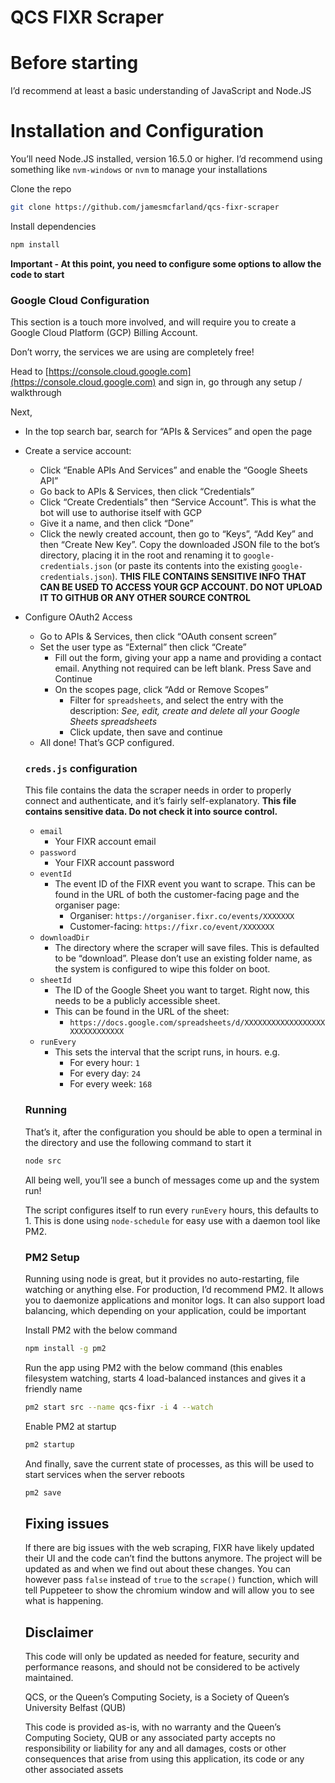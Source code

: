 # QCS FIXR Scraper

# Before starting

I’d recommend at least a basic understanding of JavaScript and Node.JS

# Installation and Configuration

You’ll need Node.JS installed, version 16.5.0 or higher. I’d recommend using something like `nvm-windows` or `nvm` to manage your installations

Clone the repo

```bash
git clone https://github.com/jamesmcfarland/qcs-fixr-scraper
```

Install dependencies

```bash
npm install
```

**Important - At this point, you need to configure some options to allow the code to start**

### Google Cloud Configuration

This section is a touch more involved, and will require you to create a Google Cloud Platform (GCP) Billing Account. 

Don’t worry, the services we are using are completely free! 

Head to [https://console.cloud.google.com](https://console.cloud.google.com) and sign in, go through any setup / walkthrough

Next,

- In the top search bar, search for “APIs & Services” and open the page
- Create a service account:
    - Click “Enable APIs And Services” and enable the “Google Sheets API”
    - Go back to APIs & Services, then click “Credentials”
    - Click “Create Credentials” then “Service Account”. This is what the bot will use to authorise itself with GCP
    - Give it a name, and then click “Done”
    - Click the newly created account, then go to “Keys”, “Add Key” and then “Create New Key”. Copy the downloaded JSON file to the bot’s directory, placing it in the root and renaming it to `google-credentials.json` (or paste its contents into the existing `google-credentials.json`).  **THIS FILE CONTAINS SENSITIVE INFO THAT CAN BE USED TO ACCESS YOUR GCP ACCOUNT. DO NOT UPLOAD IT TO GITHUB OR ANY OTHER SOURCE CONTROL**
- Configure OAuth2 Access
    - Go to APIs & Services, then click “OAuth consent screen”
    - Set the user type as “External” then click “Create”
        - Fill out the form, giving your app a name and providing a contact email. Anything not required can be left blank. Press Save and Continue
        - On the scopes page, click “Add or Remove Scopes”
            - Filter for `spreadsheets`, and select the entry with the description: *See, edit, create and delete all your Google Sheets spreadsheets*
            - Click update, then save and continue
    - All done! That’s GCP configured.
    
    ### `creds.js` configuration
    
    This file contains the data the scraper needs in order to properly connect and authenticate, and it’s fairly self-explanatory. **This file contains sensitive data. Do not check it into source control.** 
    
    - `email`
        - Your FIXR account email
    - `password`
        - Your FIXR account password
    - `eventId`
        - The event ID of the FIXR event you want to scrape. This can be found in the URL of both the customer-facing page and the organiser page:
            - Organiser:  `https://organiser.fixr.co/events/XXXXXXX`
            - Customer-facing: `https://fixr.co/event/XXXXXXX`
    - `downloadDir`
        - The directory where the scraper will save files. This is defaulted to be “download”. Please don’t use an existing folder name, as the system is configured to wipe this folder on boot.
    - `sheetId`
        - The ID of the Google Sheet you want to target. Right now, this needs to be a publicly accessible sheet.
        - This can be found in the URL of the sheet:
            - `https://docs.google.com/spreadsheets/d/XXXXXXXXXXXXXXXXXXXXXXXXXXXXXX`
    - `runEvery`
        - This sets the interval that the script runs, in hours. e.g.
            - For every hour: `1`
            - For every day: `24`
            - For every week: `168`
    
    ### Running
    
    That’s it, after the configuration you should be able to open a terminal in the directory and use the following command to start it
    
    ```bash
    node src
    ```
    
    All being well, you’ll see a bunch of messages come up and the system run!
    
    The script configures itself to run every `runEvery` hours, this defaults to 1. This is done using `node-schedule` for easy use with a daemon tool like PM2. 
    
    ### PM2 Setup
    
    Running using node is great, but it provides no auto-restarting, file watching or anything else. For production, I’d recommend PM2. It allows you to daemonize applications and monitor logs. It can also support load balancing, which depending on your application, could be important
    
    Install PM2 with the below command
    
    ```bash
    npm install -g pm2
    ```
    
    Run the app using PM2 with the below command (this enables filesystem watching, starts 4 load-balanced instances and gives it a friendly name
    
    ```bash
    pm2 start src --name qcs-fixr -i 4 --watch
    ```
    
    Enable PM2 at startup
    
    ```bash
    pm2 startup
    ```
    
    And finally, save the current state of processes, as this will be used to start services when the server reboots
    
    ```bash
    pm2 save
    ```
    
    ## Fixing issues
    
    If there are big issues with the web scraping, FIXR have likely updated their UI and the code can’t find the buttons anymore. The project will be updated as and when we find out about these changes.  You can however pass `false` instead of `true` to the `scrape()` function, which will tell Puppeteer to show the chromium window and will allow you to see what is happening. 
    
    ## Disclaimer
    
    This code will only be updated as needed for feature, security and performance reasons, and should not be considered to be actively maintained.
    
    QCS, or the Queen’s Computing Society, is a Society of Queen’s University Belfast (QUB) 
    
    This code is provided as-is, with no warranty and the Queen’s Computing Society, QUB or any associated party accepts no responsibility or liability for any and all damages, costs or other consequences that arise from using this application, its code or any other associated assets